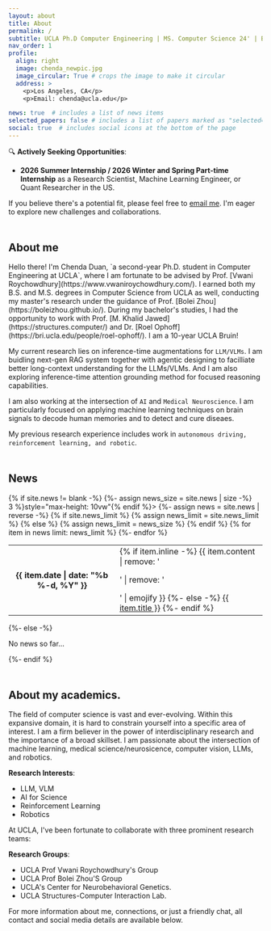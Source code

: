 ```yaml
---
layout: about
title: About
permalink: /
subtitle: UCLA Ph.D Computer Engineering | MS. Computer Science 24' | BS. Computer Science 22'
nav_order: 1
profile:
  align: right
  image: chenda_newpic.jpg
  image_circular: True # crops the image to make it circular
  address: >
    <p>Los Angeles, CA</p>
    <p>Email: chenda@ucla.edu</p>

news: true  # includes a list of news items
selected_papers: false # includes a list of papers marked as "selected={true}"
social: true  # includes social icons at the bottom of the page
---
```

🔍 **Actively Seeking Opportunities**:
- **2026 Summer Internship / 2026 Winter and Spring Part-time Internship** as a Research Scientist, Machine Learning Engineer, or Quant Researcher in the US.

If you believe there's a potential fit, please feel free to [email me](mailto:chenda@ucla.edu). I'm eager to explore new challenges and collaborations.

<h2 style="margin-top: 50px;">About me</h2>
Hello there! I'm Chenda Duan, `a second-year Ph.D. student in Computer Engineering at UCLA`, where I am fortunate to be advised by Prof. [Vwani Roychowdhury](https://www.vwaniroychowdhury.com/). I earned both my B.S. and M.S. degrees in Computer Science from UCLA as well, conducting my master's research under the guidance of Prof. [Bolei Zhou](https://boleizhou.github.io/). During my bachelor's studies, I had the opportunity to work with Prof. [M. Khalid Jawed](https://structures.computer/) and Dr. [Roel Ophoff](https://bri.ucla.edu/people/roel-ophoff/). I am a 10-year UCLA Bruin!

My current research lies on inference-time augmentations for `LLM/VLMs`. I am buidling next-gen RAG system together with agentic designing to facilliate better long-context understanding for the LLMs/VLMs. And I am also exploring inference-time attention grounding method for focused reasoning capabilities.

I am also working at the intersection of `AI` and `Medical Neuroscience`. I am particularly focused on applying machine learning techniques on brain signals to decode human memories and to detect and cure diseaes.

My previous research experience includes work in `autonomous driving, reinforcement learning, and robotic`.


<div class="news">
  <h2 style="margin-top: 50px;">News</h2>
  {% if site.news != blank -%} 
  {%- assign news_size = site.news | size -%}
  <div class="table-responsive" {% if site.news_scrollable and news_size > 3 %}style="max-height: 10vw"{% endif %}>
    <table class="table table-sm table-borderless">
    {%- assign news = site.news | reverse -%}
    {% if site.news_limit %}
    {% assign news_limit = site.news_limit %}
    {% else %}
    {% assign news_limit = news_size %}
    {% endif %}
    {% for item in news limit: news_limit %} 
      <tr>
        <th scope="row">{{ item.date | date: "%b %-d, %Y" }}</th>
        <td>
          {% if item.inline -%} 
            {{ item.content | remove: '<p>' | remove: '</p>' | emojify }}
          {%- else -%} 
            <a class="news-title" href="{{ item.url | relative_url }}">{{ item.title }}</a>
          {%- endif %} 
        </td>
      </tr>
    {%- endfor %} 
    </table>
  </div>
{%- else -%} 
  <p>No news so far...</p>
{%- endif %} 
</div>

<h2 style="margin-top: 50px;">About my academics.</h2>

The field of computer science is vast and ever-evolving. Within this expansive domain, it is hard to constrain yourself into a specific area of interest. I am a firm believer in the power of interdisciplinary research and the importance of a broad skillset. I am passionate about the intersection of machine learning, medical science/neurosicence, computer vision, LLMs, and robotics.

**Research Interests**:
- LLM, VLM
- AI for Science
- Reinforcement Learning
- Robotics


At UCLA, I've been fortunate to collaborate with three prominent research teams:

**Research Groups**:
- UCLA Prof Vwani Roychowdhury's Group
- UCLA Prof Bolei Zhou'S Group
- UCLA's Center for Neurobehavioral Genetics.
- UCLA Structures-Computer Interaction Lab.


For more information about me, connections, or just a friendly chat, all contact and social media details are available below.





